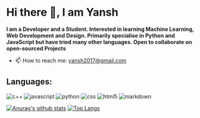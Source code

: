# Hi there 👋, I am Yansh


**I am a Developer and a Student. Interested in learning Machine Learning, Web Development and Design. Primarily specialise in Python and JavaScript but have tried many other languages. Open to collaborate on open-sourced Projects**


- 📫 How to reach me: yansh2017@gmail.com

## Languages:
![c++](https://img.shields.io/badge/c++%20-%2300599C.svg?&style=for-the-badge&logo=c%2B%2B&logoColor=white)
![javascript](https://img.shields.io/badge/javascript%20-%23F7DF1E.svg?&style=for-the-badge&logo=javascript&logoColor=white)
![python](https://img.shields.io/badge/python%20-%2314354C.svg?&style=for-the-badge&logo=python&logoColor=white)
![css](https://img.shields.io/badge/css3%20-%231572B6.svg?&style=for-the-badge&logo=css3&logoColor=white)
![html5](https://img.shields.io/badge/html5%20-%23E34F26.svg?&style=for-the-badge&logo=html5&logoColor=white)
![markdown](https://img.shields.io/badge/markdown-%23000000.svg?&style=for-the-badge&logo=markdown&logoColor=white)



[![Anurag's github stats](https://github-readme-stats.vercel.app/api?username=ya-nsh)](https://github.com/anuraghazra/github-readme-stats)
[![Top Langs](https://github-readme-stats.vercel.app/api/top-langs/?username=ya-nsh)](https://github.com/anuraghazra/github-readme-stats)
